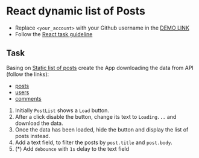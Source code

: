 # React dynamic list of Posts
- Replace `<your_account>` with your Github username in the
  [DEMO LINK](https://hryshko-denys.github.io/react_dynamic-list-of-posts/)
- Follow the [React task guideline](https://github.com/mate-academy/react_task-guideline#react-tasks-guideline)

## Task
Basing on [Static list of posts](https://github.com/mate-academy/react_static-list-of-posts)
create the App downloading the data from API (follow the links):
  - [posts](https://mate-academy.github.io/react_dynamic-list-of-posts/api/posts.json)
  - [users](https://mate-academy.github.io/react_dynamic-list-of-posts/api/users.json)
  - [comments](https://mate-academy.github.io/react_dynamic-list-of-posts/api/comments.json)

1. Initially `PostList` shows a `Load` button.
1. After a click disable the button, change its text to `Loading...` and download the data.
1. Once the data has been loaded, hide the button and display the list of posts instead.
1. Add a text field, to filter the posts by `post.title` and `post.body`.
1. (*) Add `debounce` with `1s` delay to the text field
